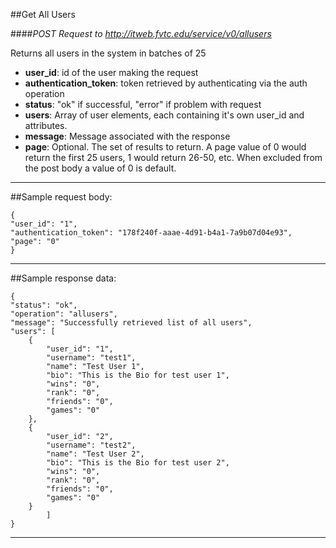 ##Get All Users

####*POST Request to http://itweb.fvtc.edu/service/v0/allusers*

Returns all users in the system in batches of 25

- **user_id**: id of the user making the request
- **authentication_token**: token retrieved by authenticating via the auth operation
- **status**: "ok" if successful, "error" if problem with request
- **users**: Array of user elements, each containing it's own user\_id and attributes.
- **message**: Message associated with the response
- **page**: Optional. The set of results to return. A page value of 0 would return the first 25 users, 1 would return 26-50, etc. When excluded from the post body a value of 0 is default.

* * *

##Sample request body: 

	{
    "user_id": "1",
    "authentication_token": "178f240f-aaae-4d91-b4a1-7a9b07d04e93",
    "page": "0"
	}
* * *

##Sample response data:

	{
    "status": "ok",
    "operation": "allusers",
    "message": "Successfully retrieved list of all users",
    "users": [
        {
            "user_id": "1",
            "username": "test1",
            "name": "Test User 1",
            "bio": "This is the Bio for test user 1",
            "wins": "0",
            "rank": "0",
            "friends": "0",
            "games": "0"
        },
        {
            "user_id": "2",
            "username": "test2",
            "name": "Test User 2",
            "bio": "This is the Bio for test user 2",
            "wins": "0",
            "rank": "0",
            "friends": "0",
            "games": "0"
        }
			]
	}
* * *
